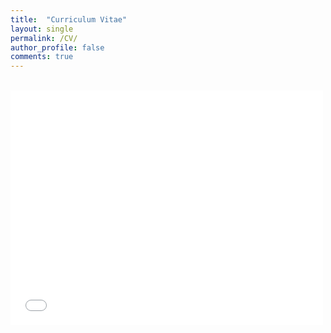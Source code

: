 ```yaml
---
title:  "Curriculum Vitae"
layout: single
permalink: /CV/
author_profile: false
comments: true
---
```

<br>

<head>
    <title>Curriculum Vitae</title>
</head>

<body>
    <embed src="/eunicekwon.github.io/assets/files/CV_Eunice_Kwon_May.pdf" 
        width="500" 
        height="375" 
        type="application/pdf">
</body>